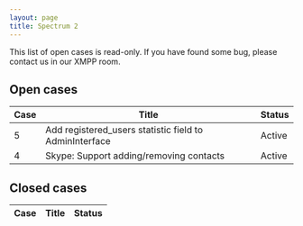 ```yaml
---
layout: page
title: Spectrum 2
---
```


This list of open cases is read-only. If you have found some bug, please
contact us in our XMPP room.

## Open cases

Case | Title | Status
-----|-------|-------
5 | Add registered_users statistic field to AdminInterface | Active
4 | Skype: Support adding/removing contacts | Active



## Closed cases

Case | Title | Status
-----|-------|-------
